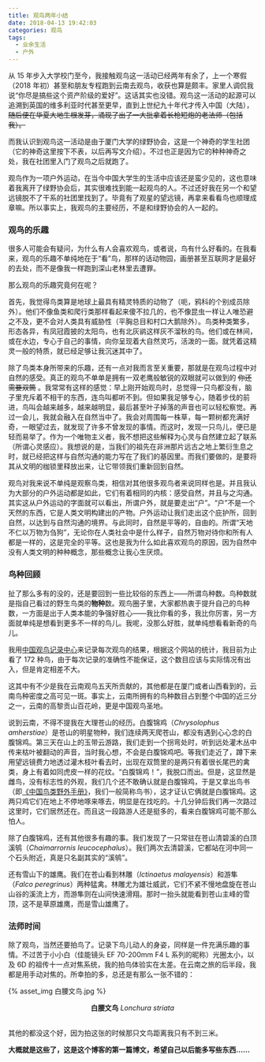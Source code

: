 ```yaml
---
title: 观鸟两年小结
date: 2018-04-13 19:42:03
categories: 观鸟
tags:
  - 业余生活
  - 户外
---
```


从 15 年步入大学校门至今，我接触观鸟这一活动已经两年有余了，上一个寒假（2018 年初）甚至和朋友专程跑到云南去观鸟，收获也算是颇丰。<!-- more -->家里人调侃我说“你尽是搞些这个资产阶级的爱好”。这话其实也没错。观鸟这一活动的起源可以追溯到英国的维多利亚时代甚至更早，直到上世纪九十年代才传入中国（大陆）， ~~随后便在华夏大地生根发芽，涌现了出了一大批拿着长枪短炮的老法师（包括我）。~~

而我认识到观鸟这一活动是由于厦门大学的绿野协会，这是一个神奇的学生社团（它的神奇这里按下不表，以后再写文介绍）。不过也正是因为它的种种神奇之处，我在社团里入门了观鸟之后就跑了。

观鸟作为一项户外运动，在当今中国大学生的生活中应该还是蛮少见的，这也意味着我离开了绿野协会后，其实很难找到能一起观鸟的人。不过还好我在另一个和望远镜脱不了干系的社团里找到了。毕竟有了观星的望远镜，再拿来看看鸟也顺理成章嘛。所以事实上，我观鸟的主要经历，不是和绿野协会的人一起的。

### 观鸟的乐趣

很多人可能会有疑问，为什么有人会喜欢观鸟，或者说，鸟有什么好看的。在我看来，观鸟的乐趣不单纯地在于“看”鸟，那样的话动物园，画册甚至互联网才是最好的去处，而不是像我一样跑到深山老林里去遭罪。

那么观鸟的乐趣究竟何在呢？

首先，我觉得鸟类算是地球上最具有精灵特质的动物了（呃，鸦科的个别成员除外）。他们不像鱼类和爬行类那样看起来傻不拉几的，也不像昆虫一样让人唯恐避之不及，更不会对人类具有威胁性（平胸总目和村口大鹅除外）。鸟类种类繁多，形态各异，有凤冠霞披的太阳鸟，也有北灰鹟这样灰不溜秋的鸟。他们或在林间，或在水边，专心于自己的事情，向你呈现着大自然灵巧，活泼的一面。就凭着这精灵一般的特质，就已经足够让我沉迷其中了。

除了鸟类本身所带来的乐趣，还有一点对我而言至关重要，那就是在观鸟过程中对自然的感受。真正的观鸟不单单是拥有一双老鹰般敏锐的双眼就可以做到的 ~~你还需要双筒~~ 。我常常有这样的感觉：早上刚开始观鸟时，总觉得一只鸟都没有，脑子里充斥着不相干的东西，连鸟叫都听不到。但如果我足够专心，随着步伐的前进，鸟叫会越来越多，越来越明显，最后甚至叶子掉落的声音也可以轻松察觉。再过一会儿，我就会融入在自然当中了。我会对周围每一株草，每一颗树都充满好奇，一眼望过去，就发现了许多不曾发现的事情。而这时，发现一只鸟儿，便已是轻而易举了。作为一个唯物主义者，我不想把这些解释为心灵与自然建立起了联系（所谓心灵感应）。我想说的是，当我们的祖先在非洲那片远古之地上繁衍生息之时，就已经把这样与自然沟通的能力写在了我们的基因里。而我们要做的，是要将其从文明的枷锁里释放出来，让它带领我们重新回到自然。

观鸟对我来说不单纯是观察鸟类，相信对其他很多观鸟者来说同样也是。并且我认为大部分的户外运动都是如此，它们有着相同的内核：感受自然，并且与之沟通。其实这从户外运动的字面就可以看出，所谓户外，就是要走出“户”。“户”不是一个天然的东西，它是人类文明构建出的产物。户外运动让我们走出这个庇护所，回到自然，以达到与自然沟通的境界。与此同时，自然是平等的，自由的。所谓“天地不仁以万物为刍狗”，无论你在人类社会中是什么样子，自然万物对待你和所有人都是一样的，这是完全的平等。这也是我为什么如此喜欢观鸟的原因，因为自然中没有人类文明的种种概念，那些概念让我心生厌烦。

### 鸟种回顾

扯了那么多有的没的，还是要回到一些比较俗的东西上——所谓鸟种数。鸟种数就是指自己看过的野生鸟类的**物种**数。观鸟圈子里，大家都热衷于提升自己的鸟种数，一方面是出于人类本能的争强好胜心——我比你看的多，我比你厉害，另一方面就单纯是想看到更多不一样的鸟儿。我呢，没那么好胜，就单纯想看看新奇的鸟儿。

我用[中国观鸟记录中心](http://www.birdreport.cn/)来记录每次观鸟的结果，根据这个网站的统计，我目前为止看了 172 种鸟，由于每次记录的准确性不能保证，这个数目应该与实际情况有出入，但是肯定相差不大。

这其中有不少是我在云南观鸟五天所贡献的，其他都是在厦门或者山西看到的，云南鸟种密度之高可见一斑。事实上，云南所拥有的鸟种数目占到整个中国的近三分之一，云南的高黎贡山百花岭，更是中国观鸟圣地。

说到云南，不得不提我在大理苍山的经历。白腹锦鸡（*Chrysolophus amherstiae*）是苍山的明星物种，我们连续两天爬苍山，都没有遇到心心念的白腹锦鸡。第三天在山上的玉带云游路，我们走到一个拐弯处时，听到远处灌木丛中传来枯叶被翻动的声音，当时我心想，不会是白腹锦鸡吧。等我们走近了，蹲下来用望远镜费力地透过灌木枝叶看去时，出现在双筒里的是两只有着很长尾巴的禽类，身上有着如同虎皮一样的花纹。“白腹锦鸡！”，我脱口而出。但是，这显然是雌鸟，没有标志性的外观，我们几个还不敢确认就是白腹锦鸡，于是又拿出鸟书（即[《中国鸟类野外手册》](https://book.douban.com/subject/1441487/)，我们一般简称鸟书），这才证认它俩就是白腹锦鸡。这两只鸡它们在地上不停地啄来啄去，明显是在找吃的。十几分钟后我们再一次路过这里时，它们居然还在。而且这一段路游人还是挺多的，看来白腹锦鸡可能不那么怕人。

除了白腹锦鸡，还有其他很多有趣的事。我们发现了一只常驻在苍山清碧溪的白顶溪鸲（*Chaimarrornis leucocephalus*）。我们两次去清碧溪，它都站在河中同一个石头附近，真是只名副其实的“溪鸲”。

还有雪山下的雄鹰。我们在苍山看到林雕（*Ictinaetus malayensis*）和游隼（*Falco peregrinus*）两种猛禽。林雕尤为雄壮威武，它们不紧不慢地盘旋在苍山山谷的溪流上方，而游隼则在山间快速滑翔。那时一抬头就能看到苍山主峰的雪顶，这不是草原雄鹰，而是雪山雄鹰了。

### 法师时间

除了观鸟，当然还要拍鸟了。记录下鸟儿动人的身姿，同样是一件充满乐趣的事情。不过苦于小小白（佳能镜头 EF 70-200mm F4 L 系列的昵称）光圈太小，以及 6D 的祖传十一点对焦系统，我的拍鸟体验实在太差。在云南之旅的后半段，我都是用手动对焦的。所幸拍的多，总还是有那么一张不错的：

{% asset_img 白腰文鸟.jpg %}

<center><b>白腰文鸟</b> <I>Lonchura striata</I></center><br/>

其他的都没这个好，因为拍这张的时候那只文鸟距离我只有不到三米。

<b>大概就是这些了，这是这个博客的第一篇博文，希望自己以后能多写些东西……</b>
